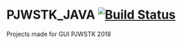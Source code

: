 # PJWSTK_JAVA [![Build Status](https://travis-ci.org/Shaquu/PJWSTK_JAVA.svg?branch=Projekt_Two_GUI)](https://travis-ci.org/Shaquu/PJWSTK_JAVA)
Projects made for GUI PJWSTK 2018